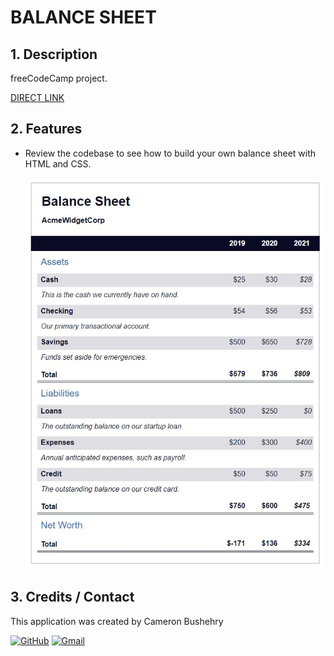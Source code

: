 # BALANCE SHEET

## 1. Description
freeCodeCamp project.

[DIRECT LINK](https://cbushehry.github.io/balance-sheet/)

## 2. Features
 * Review the codebase to see how to build your own balance sheet with HTML and CSS.
<br></br>
 ![](assets/images/balance-sheet.jpg)

## 3. Credits / Contact
This application was created by Cameron Bushehry

  [![GitHub](https://img.shields.io/badge/github-%23121011.svg?style=for-the-badge&logo=github&logoColor=white)](https://github.com/cbushehry)
  [![Gmail](https://img.shields.io/badge/Gmail-D14836?style=for-the-badge&logo=gmail&logoColor=white)](mailto:c.bushehry@gmail.com)